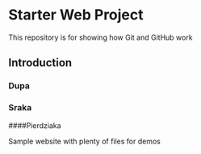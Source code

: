 # Starter Web Project

This repository is for showing how Git and GitHub work

## Introduction

### Dupa

### Sraka

####Pierdziaka

Sample website with plenty of files for demos
